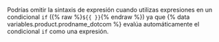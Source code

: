Podrías omitir la sintaxis de expresión cuando utilizas expresiones en un condicional `if` ({% raw %}`${{ }}`{% endraw %}) ya que {% data variables.product.prodname_dotcom %} evalúa automáticamente el condicional `if` como una expresión.
